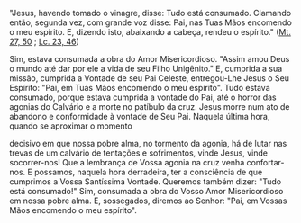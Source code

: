 
"Jesus, havendo tomado o vinagre, disse: Tudo está consumado. Clamando então, segunda vez, com grande voz disse: Pai, nas Tuas Mãos encomendo o meu espírito. E, dizendo isto, abaixando a cabeça, rendeu o espírito." ([Mt. 27, 50](https://vulgata.online/bible/Mt.27?ed=MS&vfn=MS.Mt.27.50:vs) ; [Lc. 23, 46](https://vulgata.online/bible/Lc.23?ed=MS&vfn=MS.Lc.23.46:vs))

Sim, estava consumada a obra do Amor Misericordioso. "Assim amou Deus o mundo até dar por ele a vida de seu Filho Unigênito." E, cumprida a sua missão, cumprida a Vontade de seu Pai Celeste, entregou-Lhe Jesus o Seu Espírito: "Pai, em Tuas Mãos encomendo o meu espírito". Tudo estava consumado, porque estava cumprida a vontade do Pai, até o horror das agonias do Calvário e a morte no patíbulo da cruz. Jesus morre num ato de abandono e conformidade à vontade de Seu Pai. Naquela última hora, quando se aproximar o momento

decisivo em que nossa pobre alma, no tormento da agonia, há de lutar nas trevas de um calvário de tentações e sofrimentos, vinde Jesus, vinde socorrer-nos! Que a lembrança de Vossa agonia na cruz venha confortar-nos. E possamos, naquela hora derradeira, ter a consciência de que cumprimos a Vossa Santíssima Vontade. Queremos também dizer: "Tudo está consumado!" Sim, consumada a obra do Vosso Amor Misericordioso em nossa pobre alma. E, sossegados, diremos ao Senhor: "Pai, em Vossas Mãos encomendo o meu espírito".

